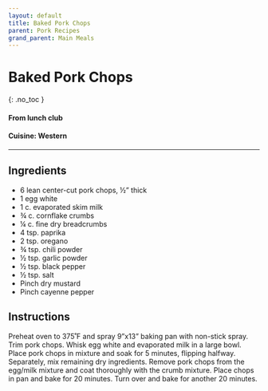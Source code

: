 ```yaml
---
layout: default
title: Baked Pork Chops
parent: Pork Recipes
grand_parent: Main Meals
---
```


# Baked Pork Chops
{: .no_toc }
#### From lunch club

#### Cuisine: Western
---

## Ingredients
<ul>
	<li>6 lean center-cut pork chops, ½” thick</li>
	<li>1 egg white</li>
	<li>1 c. evaporated skim milk</li>
	<li>¾ c. cornflake crumbs</li>
	<li>¼ c. fine dry breadcrumbs</li>
	<li>4 tsp. paprika</li>
	<li>2 tsp. oregano</li>
	<li>¾ tsp. chili powder</li>
	<li>½ tsp. garlic powder</li>
	<li>½ tsp. black pepper</li>
	<li>½ tsp. salt</li>
	<li>Pinch dry mustard</li>
	<li>Pinch cayenne pepper</li>
</ul>

## Instructions
Preheat oven to 375˚F and spray 9”x13” baking pan with non-stick spray. Trim pork chops. Whisk egg white and evaporated milk in a large bowl. Place pork chops in mixture and soak for 5 minutes, flipping halfway. Separately, mix remaining dry ingredients. Remove pork chops from the egg/milk mixture and coat thoroughly with the crumb mixture. Place chops in pan and bake for 20 minutes. Turn over and bake for another 20 minutes.
